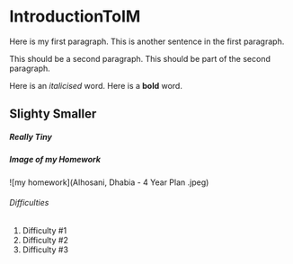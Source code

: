 # IntroductionToIM
Here is my first paragraph.
This is another sentence in the first paragraph.

This should be a second paragraph.
This should be part of the second paragraph.

Here is an *italicised* word.
Here is a **bold** word.

## Slighty Smaller
##### Really Tiny
##### Image of my Homework

![my homework](Alhosani, Dhabia - 4 Year Plan .jpeg)

###### Difficulties
1. Difficulty #1
2. Difficulty #2
3. Difficulty #3
